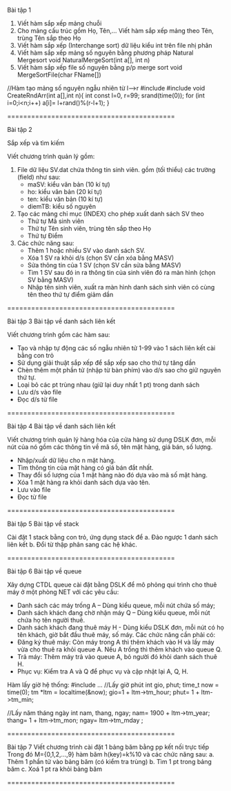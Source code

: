 Bài tập 1

1. Viết hàm sắp xếp mảng chuỗi
2. Cho mảng cấu trúc gồm Họ, Tên,...
    Viết hàm sắp xếp mảng theo Tên, trùng Tên sắp theo Họ
3. Viết hàm sắp xếp (Interchange sort) dữ liệu kiểu int trên file nhị phân
4. Viết hàm sắp xếp mảng số nguyên bằng phương pháp Natural Mergesort
    void NaturalMergeSort(int a[], int n)
5. Viết hàm sắp xếp file số nguyên bằng p/p merge sort
    void MergeSortFile(char FName[])

//Hàm tạo mảng số nguyên ngẫu nhiên từ l-->r
#include <cstdlib>
#include <ctime>
void CreateRndArr(int a[],int n){
     int const l=0, r=99;
     srand(time(0));
     for (int i=0;i<n;i++)
         a[i]= l+rand()%(r-l+1);
}

==========================================

Bài tập 2

Sắp xếp và tìm kiếm

Viết chương trình quản lý gồm:
1. File dữ liệu SV.dat chứa thông tin sinh viên. gồm (tối thiểu) các trường (field) như sau:
    - maSV:  kiểu văn bản (10 kí tự)
    - ho:  kiểu văn bản (20 kí tự)
    - ten:  kiểu văn bản (10 kí tự)
    - diemTB: kiểu số nguyên
2. Tạo các mảng chỉ mục (INDEX) cho phép xuất danh sách SV theo
   - Thứ tự Mã sinh viên
   - Thứ tự Tên sinh viên, trùng tên sắp theo Họ
   - Thứ tự Điểm
3. Các chức năng sau:
    - Thêm 1 hoặc  nhiều SV vào danh sách SV.
    - Xóa 1 SV ra khỏi d/s (chọn SV cần xóa bằng MASV)
    - Sửa thông tin của 1 SV (chọn SV cần sửa bằng MASV)
    - Tìm 1 SV sau đó in ra thông tin của sinh viên đó ra màn hình (chọn SV bằng MASV)
    - Nhập tên sinh viên, xuất ra màn hình danh sách sinh viên có cùng tên theo thứ tự điểm giảm dần

==========================================

Bài tập 3
Bài tập về danh sách liên kết

Viết chương trình gồm các hàm sau:
- Tạo và nhập tự động các số ngẫu nhiên tử 1-99 vào 1 sách liên kết cài bằng con trỏ
- Sử dụng giải thuật sắp xếp để sắp xếp sao cho thứ tự tăng dần
- Chèn thêm một phần tử (nhập từ bàn phím) vào d/s sao cho giữ nguyên thứ tự.
- Loại bỏ các pt trùng nhau (giữ lại duy nhất 1 pt) trong danh sách
- Lưu d/s vào file
- Đọc d/s từ file

==========================================

Bài tập 4
Bài tập về danh sách liên kết

Viết chương trình quản lý hàng hóa của cửa hàng sử dụng DSLK đơn, mỗi nút của nó gồm các thông tin về mã số, tên mặt hàng, giá bán, số lượng.
- Nhập/xuất dữ liệu cho n mặt hàng.
- Tìm thông tin của mặt hàng có giá bán đắt nhất.
- Thay đổi số lượng của 1 mặt hàng nào đó dựa vào mã số mặt hàng.
- Xóa 1 mặt hàng ra khỏi danh sách dựa vào tên.
- Lưu vào file
- Đọc từ file

==========================================

Bài tập 5
Bài tập về stack

Cài đặt 1 stack bằng con trỏ, ứng dụng stack để 
  a. Đảo ngược 1 danh sách liên kết
  b. Đổi từ thập phân sang các hệ khác.

==========================================

Bài tập 6
Bài tập về queue

Xây dựng CTDL queue cài đặt bằng DSLK để mô phỏng qui trình cho thuê máy ở  một phòng NET với các yêu cầu:
- Danh sách các máy trống A – Dùng kiểu queue, mỗi nút chứa số máy;
- Danh sách khách đang chờ nhận máy Q – Dùng kiểu queue, mỗi nút chứa họ tên người thuê.
- Danh sách khách đang thuê máy H - Dùng kiểu DSLK đơn, mỗi nút có họ tên khách, giờ bắt đầu thuê máy, số máy. 
Các chức năng cần phải có:
- Đăng ký thuê máy: Còn máy trong A thì thêm khách vào H và lấy máy vừa cho thuê ra khỏi queue A. Nếu A trống thì thêm khách vào queue Q.
- Trả máy: Thêm máy trả vào queue A, bỏ người đó khỏi danh sách thuê H. 
- Phục vụ: Kiểm tra A và Q để phục vụ và cập nhật lại A, Q, H.

Hàm lấy giờ hệ thống:
#include <ctime>
...
//Lấy giờ phút
int gio, phut;
time_t now = time(0);
tm *ltm = localtime(&now);
gio=1 + ltm->tm_hour;
phut= 1 + ltm->tm_min;

//Lấy năm tháng ngày
int nam, thang, ngay;
nam= 1900 + ltm->tm_year;
thang= 1 + ltm->tm_mon;
ngay=  ltm->tm_mday ;

==========================================

Bài tập 7
Viết chương trình cài đặt 1 bảng băm bằng pp kết nối trực tiếp 
Trong đó M={0,1,2,...,9} hàm băm h(key)=k%10
và các chức năng sau:
a. Thêm 1 phần tử vào bảng băm (có kiểm tra trùng)
b. Tìm 1 pt trong bảng băm
c. Xoá 1 pt ra khỏi bảng băm

==========================================